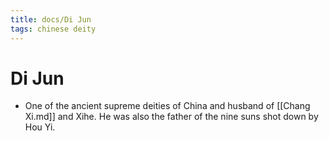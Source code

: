 ```yaml
---
title: docs/Di Jun
tags: chinese deity
---
```


# Di Jun 
- One of the ancient supreme deities of China and husband of [[Chang Xi.md]] and Xihe. He was also the father of the nine suns shot down by Hou Yi.